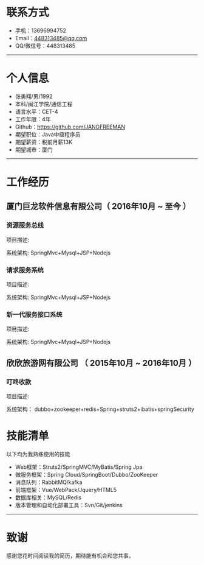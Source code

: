 # 联系方式

- 手机：13696994752
- Email：448313485@qq.com
- QQ/微信号：448313485

---

# 个人信息

 - 张勇翔/男/1992
 - 本科/闽江学院/通信工程
 - 语言水平：CET-4
 - 工作年限：4年
 - Github：https://github.com/JANGFREEMAN
 - 期望职位：Java中级程序员
 - 期望薪资：税前月薪13K
 - 期望城市：厦门

---

# 工作经历

## 厦门巨龙软件信息有限公司（ 2016年10月 ~ 至今 ）

### 资源服务总线
项目描述:

系统架构: SpringMvc+Mysql+JSP+Nodejs

### 请求服务系统

项目描述:

系统架构: SpringMvc+Mysql+JSP+Nodejs

### 新一代服务接口系统

项目描述:

系统架构: SpringMvc+Mysql+JSP+Nodejs


## 欣欣旅游网有限公司 （ 2015年10月 ~ 2016年10月 ）

### 叮咚收款
项目描述:

系统架构：    dubbo+zookeeper+redis+Spring+struts2+ibatis+springSecurity

# 技能清单

以下均为我熟练使用的技能

- Web框架：Struts2/SpringMVC/MyBatis/Spring Jpa
- 微服务框架：Spring Cloud/SpringBoot/Dubbo/ZooKeeper
- 消息队列：RabbitMQ/kafka
- 前端框架：Vue/WebPack/Jquery/HTML5
- 数据库相关：MySQL/Redis
- 版本管理和自动化部署工具：Svn/Git/jenkins

---

# 致谢
感谢您花时间阅读我的简历，期待能有机会和您共事。
